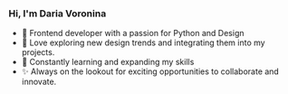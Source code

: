 ### Hi, I'm Daria Voronina

- 🚀 Frontend developer with a passion for Python and Design
- 🎨 Love exploring new design trends and integrating them into my projects.
- 🌱 Constantly learning and expanding my skills
- ✨ Always on the lookout for exciting opportunities to collaborate and innovate.
